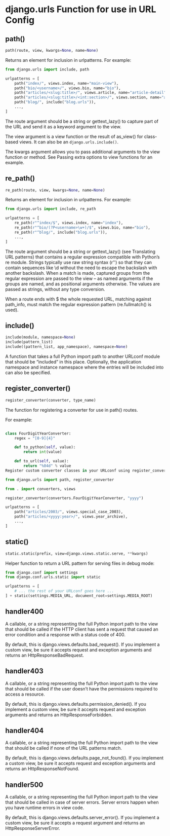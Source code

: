 <link href="https://maxcdn.bootstrapcdn.com/bootstrap/3.3.6/css/bootstrap.min.css" rel="stylesheet"/>

# django.urls Function for use in URL Config

## path()

```python
path(route, view, kwargs=None, name=None)
```

Returns an element for inclusion in urlpatterns. For example:

```python
from django.urls import include, path

urlpatterns = [
    path("index/", views.index, name="main-view"),
    path("bio/<username>/", views.bio, name="bio"),
    path("articles/<slug:title>/", views.article, name="article-detail"),
    path("articles/<slug:title>/<int:section>/", views.section, name="article-section"),
    path("blog/", include("blog.urls")),
    ...,
]
```

The route argument should be a string or gettext_lazy() to capture part of the URL and send it as a keyword argument to the view.

The view argument is a view function or the result of as_view() for class-based views. It can also be an `django.urls.include()`.

The kwargs argument allows you to pass additional arguments to the view function or method. See Passing extra options to view functions for an example.

## re_path()

```python
re_path(route, view, kwargs=None, name=None)
```

Returns an element for inclusion in urlpatterns. For example:

```python
from django.urls import include, re_path

urlpatterns = [
    re_path(r"^index/$", views.index, name="index"),
    re_path(r"^bio/(?P<username>\w+)/$", views.bio, name="bio"),
    re_path(r"^blog/", include("blog.urls")),
    ...,
]
```

The route argument should be a string or gettext_lazy() (see Translating URL patterns) that contains a regular expression compatible with Python’s re module. Strings typically use raw string syntax (r'') so that they can contain sequences like \d without the need to escape the backslash with another backslash. When a match is made, captured groups from the regular expression are passed to the view – as named arguments if the groups are named, and as positional arguments otherwise. The values are passed as strings, without any type conversion.

When a route ends with $ the whole requested URL, matching against path_info, must match the regular expression pattern (re.fullmatch() is used).

## include()

```python
include(module, namespace=None)
include(pattern_list)
include((pattern_list, app_namespace), namespace=None)
```

A function that takes a full Python import path to another URLconf module that should be “included” in this place. Optionally, the application namespace and instance namespace where the entries will be included into can also be specified.

## register_converter()

```python
register_converter(converter, type_name)
```

The function for registering a converter for use in path() routes.

For example:

```python

class FourDigitYearConverter:
    regex = "[0-9]{4}"

    def to_python(self, value):
        return int(value)

    def to_url(self, value):
        return "%04d" % value
Register custom converter classes in your URLconf using register_converter():

from django.urls import path, register_converter

from . import converters, views

register_converter(converters.FourDigitYearConverter, "yyyy")

urlpatterns = [
    path("articles/2003/", views.special_case_2003),
    path("articles/<yyyy:year>/", views.year_archive),
    ...,
]
```

## static()

```python
static.static(prefix, view=django.views.static.serve, **kwargs)
```

Helper function to return a URL pattern for serving files in debug mode:

```python
from django.conf import settings
from django.conf.urls.static import static

urlpatterns = [
    # ... the rest of your URLconf goes here ...
] + static(settings.MEDIA_URL, document_root=settings.MEDIA_ROOT)
```

## handler400

A callable, or a string representing the full Python import path to the view that should be called if the HTTP client has sent a request that caused an error condition and a response with a status code of 400.

By default, this is django.views.defaults.bad_request(). If you implement a custom view, be sure it accepts request and exception arguments and returns an HttpResponseBadRequest.

## handler403

A callable, or a string representing the full Python import path to the view that should be called if the user doesn’t have the permissions required to access a resource.

By default, this is django.views.defaults.permission_denied(). If you implement a custom view, be sure it accepts request and exception arguments and returns an HttpResponseForbidden.

## handler404

A callable, or a string representing the full Python import path to the view that should be called if none of the URL patterns match.

By default, this is django.views.defaults.page_not_found(). If you implement a custom view, be sure it accepts request and exception arguments and returns an HttpResponseNotFound.

## handler500

A callable, or a string representing the full Python import path to the view that should be called in case of server errors. Server errors happen when you have runtime errors in view code.

By default, this is django.views.defaults.server_error(). If you implement a custom view, be sure it accepts a request argument and returns an HttpResponseServerError.
